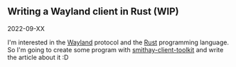 <h2>Writing a Wayland client in Rust (WIP)</h2>
<time>2022-09-XX</time>
<p>
	I'm interested in the <a href="https://wayland.freedesktop.org">Wayland</a> protocol
	and the <a href="https://rust-lang.org">Rust</a> programming language.
	<br>
	So I'm going to create some program with <a href="https://github.com/Smithay/client-toolkit">smithay-client-toolkit</a>
	and write the article <span class="nowrap">about it :D</span>
</p>
